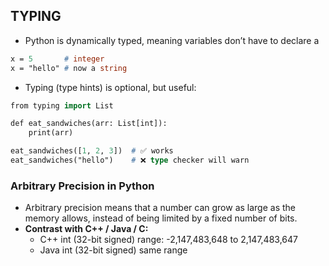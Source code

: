 ## TYPING 
- Python is dynamically typed, meaning variables don’t have to declare a
```p
x = 5       # integer
x = "hello" # now a string
```
- Typing (type hints) is optional, but useful:
```p
from typing import List

def eat_sandwiches(arr: List[int]):
    print(arr)

eat_sandwiches([1, 2, 3])  # ✅ works
eat_sandwiches("hello")    # ❌ type checker will warn
```

### Arbitrary Precision in Python
- Arbitrary precision means that a number can grow as large as the memory allows, instead of being limited by a fixed number of bits.
- **Contrast with C++ / Java / C:**
    - C++ int (32-bit signed) range: -2,147,483,648 to 2,147,483,647
    - Java int (32-bit signed) same range